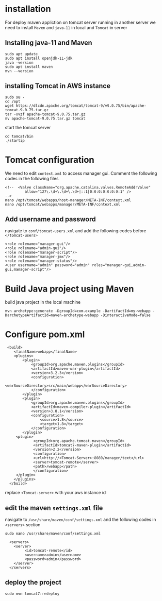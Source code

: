# installation
For deploy maven appliction on tomcat server running in another server we need to install `Maven` and `java-11` in local and `Tomcat` in server
## Installing java-11 and Maven
```
sudo apt update
sudo apt install openjdk-11-jdk
java -version
sudo apt install maven
mvn --version
```
## installing Tomcat in AWS instance
```
sudo su -
cd /opt
wget https://dlcdn.apache.org/tomcat/tomcat-9/v9.0.75/bin/apache-tomcat-9.0.75.tar.gz
tar -xvzf apache-tomcat-9.0.75.tar.gz
mv apache-tomcat-9.0.75.tar.gz tomcat
```
start the tomcat server
```
cd tomcat/bin
./startip
```
# Tomcat configuration
We need to edit `context.xml` to access manager gui. Comment the following codes in the following files
```
<!--  <Valve className="org.apache.catalina.valves.RemoteAddrValve"
         allow="127\.\d+\.\d+\.\d+|::1|0:0:0:0:0:0:0:1" />
-->
nano /opt/tomcat/webapps/host-manager/META-INF/context.xml
nano /opt/tomcat/webapps/manager/META-INF/context.xml
```
## Add username and password
navigate to `conf/tomcat-users.xml` and add the following codes before `</tomcat-users>`
```
<role rolename="manager-gui"/>
<role rolename="admin-gui"/>
<role rolename="manager-script"/>
<role rolename="manager-jmx"/>
<role rolename="manager-status"/>
<user username="admin" password="admin" roles="manager-gui,admin-gui,manager-script"/>
```
# Build Java project using Maven
build java project in the local machine
```
mvn archetype:generate -DgroupId=com.example -DartifactId=my-webapp -DarchetypeArtifactId=maven-archetype-webapp -DinteractiveMode=false
```
# Configure pom.xml
```
 <build>
    <finalName>webapp</finalName>
    <plugins>
        <plugin>
            <groupId>org.apache.maven.plugins</groupId>
            <artifactId>maven-war-plugin</artifactId>
            <version>3.2.3</version>
            <configuration>
                <warSourceDirectory>src/main/webapp</warSourceDirectory>
            </configuration>
        </plugin>
        <plugin>
            <groupId>org.apache.maven.plugins</groupId>
            <artifactId>maven-compiler-plugin</artifactId>
            <version>3.8.1</version>
            <configuration>
                <source>1.8</source>
                <target>1.8</target>
            </configuration>
        </plugin>
	 <plugin>
    		 <groupId>org.apache.tomcat.maven</groupId>
     		 <artifactId>tomcat7-maven-plugin</artifactId>
    		 <version>2.2</version>
    		 <configuration>
       		 <url>http://<Tomcat-Server>:8080/manager/text</url>
       		 <server>tomcat-remote</server>
       		 <path>/webapp</path>
     		 </configuration>
   	 </plugin>
    </plugins>
  </build>
```
replace `<Tomcat-server>` with your aws instance id
## edit the maven `settings.xml` file 
navigate to `/usr/share/maven/conf/settings.xml` and the following codes in `<servers>` section
```
sudo nano /usr/share/maven/conf/settings.xml
```
```
  <servers>
    <server>
         <id>tomcat-remote</id>
         <username>admin</username>
         <password>admin</password>
    </server>
  </servers>
```
## deploy the project
```
sudo mvn tomcat7:redeploy
```

